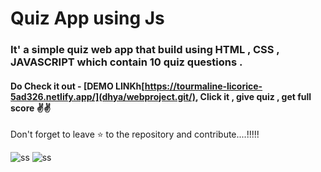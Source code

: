 # Quiz App using Js


### It' a simple quiz web app that build using HTML , CSS , JAVASCRIPT which contain 10 quiz questions . 
#### Do Check it out - [DEMO LINKh[https://tourmaline-licorice-5ad326.netlify.app/](dhya/webproject.git/), Click it , give quiz , get full score ✌️✌️
Don't forget to leave ⭐ to the repository and contribute....!!!!!


![ss](ss1.png)
![ss](ss2.png)
